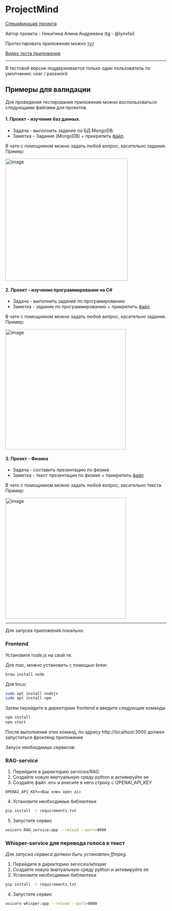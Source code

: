# ProjectMind

[Cпецификация проекта](https://github.com/Firally/ProjectMind/blob/main/specifications.md)

Автор проекта - Никитина Алина Андреевна (tg - @lynxfai)

Протестировать приложение можно [тут](https://fprgwy-57-129-59-152.ru.tuna.am)

[Видео теста приложения](https://drive.google.com/file/d/1sS0B2eTlp8zv3062sOpmXzCnzMiLKgLN/view?usp=sharing).
____________________________________________________________________________________________________

В тестовой версии поддерживается только один пользователь по умолчанию: user / password

## Примеры для валидации

Для проведения тестирования приложения можно воспользоваться следующими файлами для проектов.

#### 1. Проект - изучение баз данных.

- Задача - выполнить задание по БД MongoDB.
- Заметка - Задание (MongoDB) + прикрепить [файл](https://docs.google.com/document/d/155ihSS0_-perjNilGv5Af9WcVTdzo_sD/edit?usp=sharing&ouid=105885410301062553353&rtpof=true&sd=true).

В чате с помощником можно задать любой вопрос, касательно задания. Пример:

<img width="382" alt="image" src="https://github.com/user-attachments/assets/3184d20e-b374-4052-802d-7a967a6a7ef6" />

#### 2. Проект - изучение программирования на C#

- Задача - выполнить задание по програмированию
- Заметка - задание по программированию + прикрепить [файл](https://drive.google.com/file/d/1OcoRitZRQuWLIpE-vFfnOjGhiEEi1Ur8/view?usp=sharing).

В чате с помощником можно задать любой вопрос, касательно задания. Пример:

<img width="376" alt="image" src="https://github.com/user-attachments/assets/fa5f464c-0f59-4c2c-a440-3d47a5d062d1" />

#### 3. Проект - Физика

- Задача - составить презентацию по физике
- Заметка - текст презентации по физике + прикрепить [файл](https://docs.google.com/document/d/1zqYJM4Mh_142wd9nA_soB0ipeyosDTGb/edit?usp=sharing&ouid=105885410301062553353&rtpof=true&sd=true)

В чате с помощником можно задать любой вопрос, касательно текста. Пример:

<img width="377" alt="image" src="https://github.com/user-attachments/assets/23ebd85a-d0fa-44b4-a842-61be322f2986" />

_____________________________________________________________________________

Для запуска приложения локально:

### Frontend

Установите node.js на свой пк. 

Для mac, можно установить с помощью brew:

```bash
brew install node
```

Для linux:

```bash
sudo apt install nodejs
sudo apt install npm
```

Затем перейдите в директорию frontend и введите следующие команды

```bash
npm install
npm start
```

После выполнения этих команд, по адресу http://localhost:3000 должен запуститься фронтенд приложения

Запуск необходимых сервисов:

### RAG-service

1. Перейдите в директорию services/RAG
2. Создайте новую виртуальную среду python и активируйте ее
3. Создайте файл .env и внесите в него строку с OPENAI_API_KEY

```
OPENAI_API_KEY=<Ваш ключ open ai>
```

4. Установите необходимые библиотеки

```bash
pip install -r requirements.txt
```

5. Запустите сервис

```bash
uvicorn RAG_service:app --reload --port=8090
```

### Whisper-service для перевода голоса в текст

*Для запуска сервиса должен быть установлен ffmpeg.*

1. Перейдите в директорию services/whisper
2. Создайте новую виртуальную среду python и активируйте ее
3. Установите необходимые библиотеки
   
```bash
pip install -r requirements.txt
```

4. Запустите сервис

```bash
uvicorn whisper:app --reload --port=8000
```
